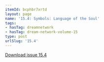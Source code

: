 ```yaml
---
itemId: bcphbr7xrtd
layout: page
name: '15.4: Symbols: Language of the Soul'
tags:
- hasTag: dreamnetwork
- hasTag: dream-network-volume-15
type: post
urlSlug: '15.4'
---
```

<a href="../files/pdfs/Volume_15/15.4-Dream-Network-Vol-15-No-4.pdf" download="">Download issue 15.4</a>